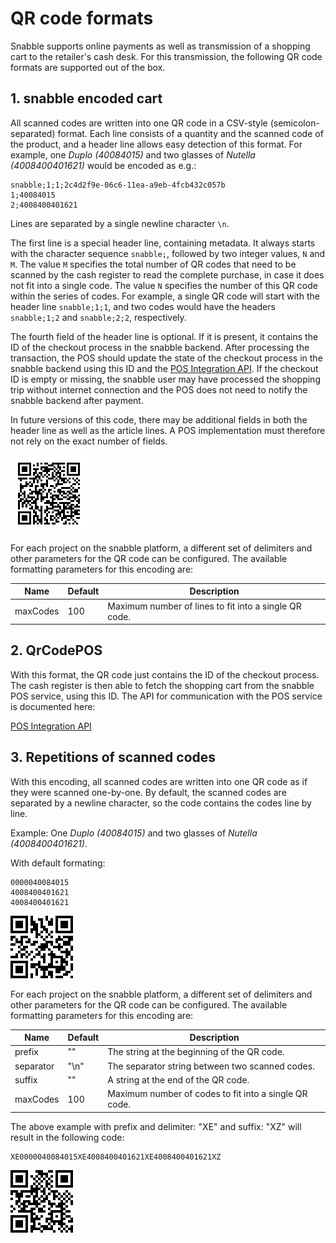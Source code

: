 # QR code formats

Snabble supports online payments as well as transmission of a shopping cart to the retailer's cash desk.
For this transmission, the following QR code formats are supported out of the box.

## 1. snabble encoded cart

All scanned codes are written into one QR code in a CSV-style (semicolon-separated) format. Each line consists of a quantity and the scanned code of the product, and a header line allows easy detection of this format. For example, one *Duplo (40084015)* and two glasses of *Nutella (4008400401621)* would be encoded as e.g.:

````
snabble;1;1;2c4d2f9e-06c6-11ea-a9eb-4fcb432c057b
1;40084015
2;4008400401621
````

Lines are separated by a single newline character `\n`.

The first line is a special header line, containing metadata. It always starts with the character sequence `snabble;`, followed by two integer values, `N` and `M`. The value `M` specifies the total number of QR codes that need to be scanned by the cash register to read the complete purchase, in case it does not fit into a single code. The value `N` specifies the number of this QR code within the series of codes. For example, a single QR code will start with the header line `snabble;1;1`, and two codes would have the headers `snabble;1;2` and `snabble;2;2`, respectively.

The fourth field of the header line is optional. If it is present, it contains the ID of the checkout process in the snabble backend. After processing the transaction, the POS should update the state of the checkout process in the snabble backend using this ID and the [POS Integration API](api_pos_integration.md). If the checkout ID is empty or missing, the snabble user may have processed the shopping trip without internet connection and the POS does not need to notify the snabble backend after payment.

In future versions of this code, there may be additional fields in both the header line as well as the article lines. A POS implementation must therefore not rely on the exact number of fields.

![QR code encoded codes with quantities](img/qr-code-encoded-codes-quantity.png)

For each project on the snabble platform, a different set of delimiters and other parameters for the QR code can be configured. The available formatting parameters for this encoding are:

| Name      | Default         | Description                                           |
|-----------|-----------------|-------------------------------------------------------|
| maxCodes  | 100             | Maximum number of lines to fit into a single QR code. |

## 2. QrCodePOS

With this format, the QR code just contains the ID of the checkout process.
The cash register is then able to fetch the shopping cart from the snabble POS service, using this ID. The API for communication with the POS service is documented here:

[POS Integration API](api_pos_integration.md)

## 3. Repetitions of scanned codes

With this encoding, all scanned codes are written into one QR code as if they were scanned one-by-one. By default, the scanned codes are separated by a newline character, so the code contains the codes line by line.

Example: One *Duplo (40084015)* and two glasses of *Nutella (4008400401621)*.

With default formating:

```
0000040084015
4008400401621
4008400401621
```

![QR code encoded codes with newlines](img/qr-code-encoded-codes_newline.png)

For each project on the snabble platform, a different set of delimiters and other parameters for the QR code can be configured. The available formatting parameters for this encoding are:

| Name      | Default         | Description                                           |
|-----------|-----------------|-------------------------------------------------------|
| prefix    | ""              | The string at the beginning of the QR code.           |
| separator | "\n"            | The separator string between two scanned codes.       |
| suffix    | ""              | A string at the end of the QR code.                   |
| maxCodes  | 100             | Maximum number of codes to fit into a single QR code. |

The above example with prefix and delimiter: "XE" and suffix: "XZ" will result in the following code:

```
XE0000040084015XE4008400401621XE4008400401621XZ
```

![QR code encoded codes with XEXEXZ](img/qr-code-encoded-codes_XEXEXZ.png)


